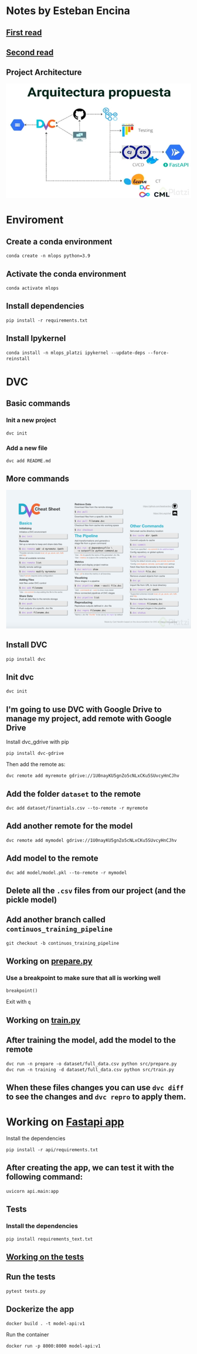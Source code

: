 # Notes by Esteban Encina
## [First read](https://ml-ops.org/content/end-to-end-ml-workflow)

## [Second read](https://ml-ops.org/content/three-levels-of-ml-software)

## Project Architecture
![Image](images/project-image.png)

# Enviroment
## Create a conda environment
```
conda create -n mlops python=3.9
```
## Activate the conda environment
```
conda activate mlops
```
## Install dependencies
```
pip install -r requirements.txt
```
## Install Ipykernel
```
conda install -n mlops_platzi ipykernel --update-deps --force-reinstall
```
# DVC
## Basic commands
### Init a new project
```
dvc init
```
### Add a new file
```
dvc add README.md
```
## More commands
![](images/dvc-sheet.png)

## Install DVC
```
pip install dvc
```
## Init dvc
```
dvc init
```
## I'm going to use DVC with Google Drive to manage my project, add remote with Google Drive
Install dvc_gdrive with pip
```
pip install dvc-gdrive
```
Then add the remote as:
```
dvc remote add myremote gdrive://1U0nayKU5gnZo5cNLxCKu5SUvcyHnCJhv
```
## Add the folder `dataset` to the remote
```
dvc add dataset/finantials.csv --to-remote -r myremote
```
## Add another remote for the model
```
dvc remote add mymodel gdrive://1U0nayKU5gnZo5cNLxCKu5SUvcyHnCJhv
```
## Add model to the remote
```
dvc add model/model.pkl --to-remote -r mymodel
```
## Delete all the `.csv` files from our project (and the pickle model)

## Add another branch called `continuos_training_pipeline`
```
git checkout -b continuos_training_pipeline
```
## Working on [prepare.py](src/prepare.py)
### Use a breakpoint to make sure that all is working well
```
breakpoint()
```
Exit with `q`
## Working on [train.py](src/train.py)
## After training the model, add the model to the remote
```
dvc run -n prepare -o dataset/full_data.csv python src/prepare.py
dvc run -n training -d dataset/full_data.csv python src/train.py
```
## When these files changes you can use `dvc diff` to see the changes and `dvc repro` to apply them.

# Working on [Fastapi app](api)
Install the dependencies
```
pip install -r api/requirements.txt
```
## After creating the app, we can test it with the following command:
```
uvicorn api.main:app
```
## Tests
### Install the dependencies
```
pip install requirements_text.txt
```
## [Working on the tests](tests.py)
## Run the tests
```
pytest tests.py
```
## Dockerize the app
```
docker build . -t model-api:v1
```
Run the container
```
docker run -p 8000:8000 model-api:v1
```